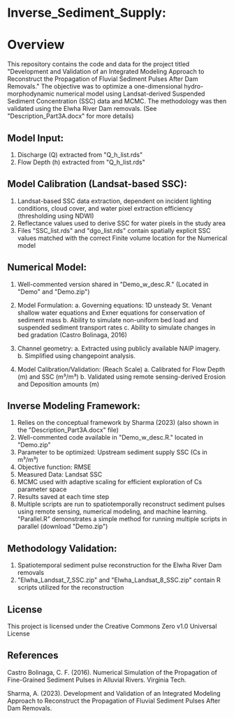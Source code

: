 # Inverse_Sediment_Supply: 

# Overview
This repository contains the code and data for the project titled "Development and Validation of an Integrated Modeling Approach to Reconstruct the Propagation of Fluvial Sediment Pulses After Dam Removals." The objective was to optimize a one-dimensional hydro-morphodynamic numerical model using Landsat-derived Suspended Sediment Concentration (SSC) data and MCMC. The methodology was then validated using the Elwha River Dam removals. (See "Description_Part3A.docx" for more details)

## Model Input:
1) Discharge (Q) extracted from "Q_h_list.rds"
2) Flow Depth (h) extracted from "Q_h_list.rds"

## Model Calibration (Landsat-based SSC):
1) Landsat-based SSC data extraction, dependent on incident lighting conditions, cloud cover, and water pixel extraction efficiency (thresholding using NDWI)
2) Reflectance values used to derive SSC for water pixels in the study area
3) Files "SSC_list.rds" and "dgo_list.rds" contain spatially explicit SSC values matched with the correct Finite volume location for the Numerical model

## Numerical Model:
1) Well-commented version shared in "Demo_w_desc.R." (Located in "Demo" and "Demo.zip")
2) Model Formulation:
	a. Governing equations: 1D unsteady St. Venant shallow water equations and Exner equations for conservation of sediment mass
	b. Ability to simulate non-uniform bed load and suspended sediment transport rates
	c. Ability to simulate changes in bed gradation (Castro Bolinaga, 2016)

3) Channel geometry:
	a. Extracted using publicly available NAIP imagery.
	b. Simplified using changepoint analysis.

4) Model Calibration/Validation: (Reach Scale)
	a. Calibrated for Flow Depth (m) and SSC (m³/m³)
	b. Validated using remote sensing-derived Erosion and Deposition amounts (m)

## Inverse Modeling Framework:
1) Relies on the conceptual framework by Sharma (2023) (also shown in the "Description_Part3A.docx" file)
2) Well-commented code available in "Demo_w_desc.R." located in "Demo.zip"
3) Parameter to be optimized: Upstream sediment supply SSC (Cs in m³/m³)
4) Objective function: RMSE
5) Measured Data: Landsat SSC
6) MCMC used with adaptive scaling for efficient exploration of Cs parameter space
7) Results saved at each time step
8) Multiple scripts are run to spatiotemporally reconstruct sediment pulses using remote sensing, numerical modeling, and machine learning. "Parallel.R" demonstrates a simple method for running multiple scripts in parallel (download "Demo.zip")

## Methodology Validation: 
1) Spatiotemporal sediment pulse reconstruction for the Elwha River Dam removals
2) "Elwha_Landsat_7_SSC.zip" and "Elwha_Landsat_8_SSC.zip" contain R scripts utilized for the reconstruction 

## License
This project is licensed under the Creative Commons Zero v1.0 Universal License

## References
Castro Bolinaga, C. F. (2016). Numerical Simulation of the Propagation of Fine-Grained Sediment Pulses in Alluvial Rivers. Virginia Tech.

Sharma, A. (2023). Development and Validation of an Integrated Modeling Approach to Reconstruct the Propagation of Fluvial Sediment Pulses After Dam Removals.

